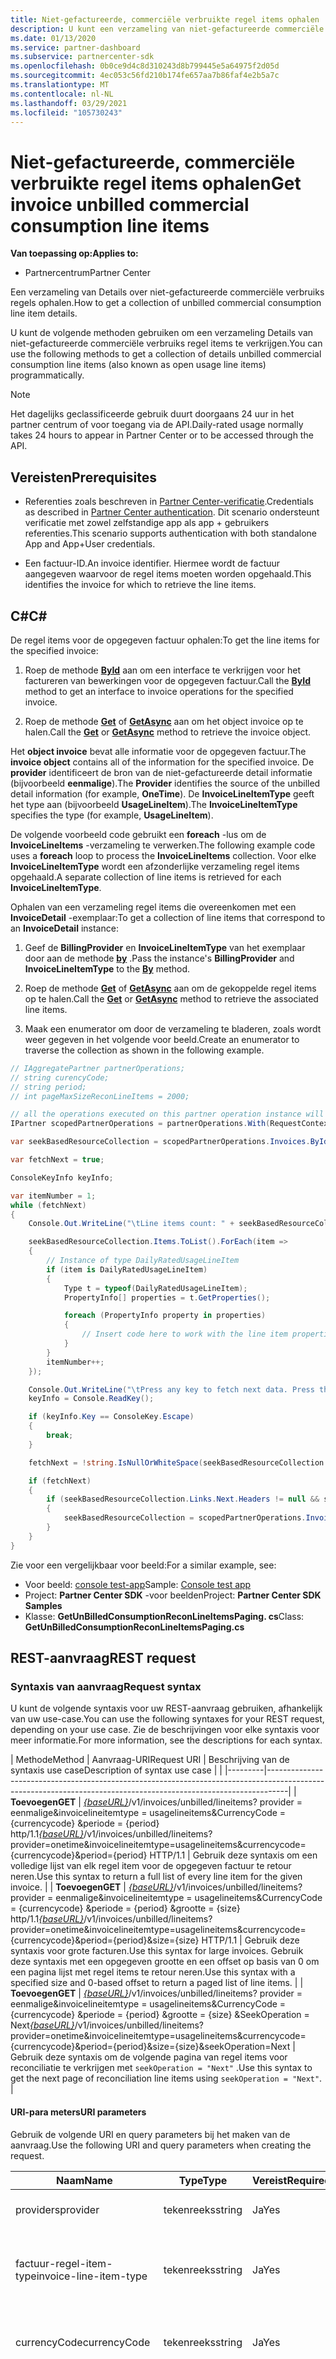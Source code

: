 ```yaml
---
title: Niet-gefactureerde, commerciële verbruikte regel items ophalen
description: U kunt een verzameling van niet-gefactureerde commerciële verbruiks regel items voor een opgegeven factuur ophalen met behulp van de Partner Center-Api's.
ms.date: 01/13/2020
ms.service: partner-dashboard
ms.subservice: partnercenter-sdk
ms.openlocfilehash: 0b0ce9d4c8d310243d8b799445e5a64975f2d05d
ms.sourcegitcommit: 4ec053c56fd210b174fe657aa7b86faf4e2b5a7c
ms.translationtype: MT
ms.contentlocale: nl-NL
ms.lasthandoff: 03/29/2021
ms.locfileid: "105730243"
---
```

# <a name="get-invoice-unbilled-commercial-consumption-line-items"></a><span data-ttu-id="34d96-103">Niet-gefactureerde, commerciële verbruikte regel items ophalen</span><span class="sxs-lookup"><span data-stu-id="34d96-103">Get invoice unbilled commercial consumption line items</span></span>

<span data-ttu-id="34d96-104">**Van toepassing op:**</span><span class="sxs-lookup"><span data-stu-id="34d96-104">**Applies to:**</span></span>

- <span data-ttu-id="34d96-105">Partnercentrum</span><span class="sxs-lookup"><span data-stu-id="34d96-105">Partner Center</span></span>

<span data-ttu-id="34d96-106">Een verzameling van Details over niet-gefactureerde commerciële verbruiks regels ophalen.</span><span class="sxs-lookup"><span data-stu-id="34d96-106">How to get a collection of unbilled commercial consumption line item details.</span></span>

<span data-ttu-id="34d96-107">U kunt de volgende methoden gebruiken om een verzameling Details van niet-gefactureerde commerciële verbruiks regel items te verkrijgen.</span><span class="sxs-lookup"><span data-stu-id="34d96-107">You can use the following methods to get a collection of details unbilled commercial consumption line items (also known as open usage line items) programmatically.</span></span>

>[!NOTE]
><span data-ttu-id="34d96-108">Het dagelijks geclassificeerde gebruik duurt doorgaans 24 uur in het partner centrum of voor toegang via de API.</span><span class="sxs-lookup"><span data-stu-id="34d96-108">Daily-rated usage normally takes 24 hours to appear in Partner Center or to be accessed through the API.</span></span>

## <a name="prerequisites"></a><span data-ttu-id="34d96-109">Vereisten</span><span class="sxs-lookup"><span data-stu-id="34d96-109">Prerequisites</span></span>

- <span data-ttu-id="34d96-110">Referenties zoals beschreven in [Partner Center-verificatie](partner-center-authentication.md).</span><span class="sxs-lookup"><span data-stu-id="34d96-110">Credentials as described in [Partner Center authentication](partner-center-authentication.md).</span></span> <span data-ttu-id="34d96-111">Dit scenario ondersteunt verificatie met zowel zelfstandige app als app + gebruikers referenties.</span><span class="sxs-lookup"><span data-stu-id="34d96-111">This scenario supports authentication with both standalone App and App+User credentials.</span></span>

- <span data-ttu-id="34d96-112">Een factuur-ID.</span><span class="sxs-lookup"><span data-stu-id="34d96-112">An invoice identifier.</span></span> <span data-ttu-id="34d96-113">Hiermee wordt de factuur aangegeven waarvoor de regel items moeten worden opgehaald.</span><span class="sxs-lookup"><span data-stu-id="34d96-113">This identifies the invoice for which to retrieve the line items.</span></span>

## <a name="c"></a><span data-ttu-id="34d96-114">C\#</span><span class="sxs-lookup"><span data-stu-id="34d96-114">C\#</span></span>

<span data-ttu-id="34d96-115">De regel items voor de opgegeven factuur ophalen:</span><span class="sxs-lookup"><span data-stu-id="34d96-115">To get the line items for the specified invoice:</span></span>

1. <span data-ttu-id="34d96-116">Roep de methode [**ById**](/dotnet/api/microsoft.store.partnercenter.invoices.iinvoicecollection.byid) aan om een interface te verkrijgen voor het factureren van bewerkingen voor de opgegeven factuur.</span><span class="sxs-lookup"><span data-stu-id="34d96-116">Call the [**ById**](/dotnet/api/microsoft.store.partnercenter.invoices.iinvoicecollection.byid) method to get an interface to invoice operations for the specified invoice.</span></span>

2. <span data-ttu-id="34d96-117">Roep de methode [**Get**](/dotnet/api/microsoft.store.partnercenter.invoices.iinvoice.get) of [**GetAsync**](/dotnet/api/microsoft.store.partnercenter.invoices.iinvoice.getasync) aan om het object invoice op te halen.</span><span class="sxs-lookup"><span data-stu-id="34d96-117">Call the [**Get**](/dotnet/api/microsoft.store.partnercenter.invoices.iinvoice.get) or [**GetAsync**](/dotnet/api/microsoft.store.partnercenter.invoices.iinvoice.getasync) method to retrieve the invoice object.</span></span>

<span data-ttu-id="34d96-118">Het **object invoice** bevat alle informatie voor de opgegeven factuur.</span><span class="sxs-lookup"><span data-stu-id="34d96-118">The **invoice object** contains all of the information for the specified invoice.</span></span> <span data-ttu-id="34d96-119">De **provider** identificeert de bron van de niet-gefactureerde detail informatie (bijvoorbeeld **eenmalige**).</span><span class="sxs-lookup"><span data-stu-id="34d96-119">The **Provider** identifies the source of the unbilled detail information (for example, **OneTime**).</span></span> <span data-ttu-id="34d96-120">De **InvoiceLineItemType** geeft het type aan (bijvoorbeeld **UsageLineItem**).</span><span class="sxs-lookup"><span data-stu-id="34d96-120">The **InvoiceLineItemType** specifies the type (for example, **UsageLineItem**).</span></span>

<span data-ttu-id="34d96-121">De volgende voorbeeld code gebruikt een **foreach** -lus om de **InvoiceLineItems** -verzameling te verwerken.</span><span class="sxs-lookup"><span data-stu-id="34d96-121">The following example code uses a **foreach** loop to process the **InvoiceLineItems** collection.</span></span> <span data-ttu-id="34d96-122">Voor elke **InvoiceLineItemType** wordt een afzonderlijke verzameling regel items opgehaald.</span><span class="sxs-lookup"><span data-stu-id="34d96-122">A separate collection of line items is retrieved for each **InvoiceLineItemType**.</span></span>

<span data-ttu-id="34d96-123">Ophalen van een verzameling regel items die overeenkomen met een **InvoiceDetail** -exemplaar:</span><span class="sxs-lookup"><span data-stu-id="34d96-123">To get a collection of line items that correspond to an **InvoiceDetail** instance:</span></span>

1. <span data-ttu-id="34d96-124">Geef de **BillingProvider** en **InvoiceLineItemType** van het exemplaar door aan de methode [**by**](/dotnet/api/microsoft.store.partnercenter.invoices.iinvoice.by) .</span><span class="sxs-lookup"><span data-stu-id="34d96-124">Pass the instance's **BillingProvider** and **InvoiceLineItemType** to the [**By**](/dotnet/api/microsoft.store.partnercenter.invoices.iinvoice.by) method.</span></span>

2. <span data-ttu-id="34d96-125">Roep de methode [**Get**](/dotnet/api/microsoft.store.partnercenter.invoices.iinvoice.get) of [**GetAsync**](/dotnet/api/microsoft.store.partnercenter.invoices.iinvoice.getasync) aan om de gekoppelde regel items op te halen.</span><span class="sxs-lookup"><span data-stu-id="34d96-125">Call the [**Get**](/dotnet/api/microsoft.store.partnercenter.invoices.iinvoice.get) or [**GetAsync**](/dotnet/api/microsoft.store.partnercenter.invoices.iinvoice.getasync) method to retrieve the associated line items.</span></span>
3. <span data-ttu-id="34d96-126">Maak een enumerator om door de verzameling te bladeren, zoals wordt weer gegeven in het volgende voor beeld.</span><span class="sxs-lookup"><span data-stu-id="34d96-126">Create an enumerator to traverse the collection as shown in the following example.</span></span>

``` csharp
// IAggregatePartner partnerOperations;
// string curencyCode;
// string period;
// int pageMaxSizeReconLineItems = 2000;

// all the operations executed on this partner operation instance will share the same correlation Id but will differ in request Id
IPartner scopedPartnerOperations = partnerOperations.With(RequestContextFactory.Instance.Create(Guid.NewGuid()));

var seekBasedResourceCollection = scopedPartnerOperations.Invoices.ById("unbilled").By("onetime", "usagelineitems", curencyCode, period, pageMaxSizeReconLineItems).Get();

var fetchNext = true;

ConsoleKeyInfo keyInfo;

var itemNumber = 1;
while (fetchNext)
{
    Console.Out.WriteLine("\tLine items count: " + seekBasedResourceCollection.Items.Count());

    seekBasedResourceCollection.Items.ToList().ForEach(item =>
    {
        // Instance of type DailyRatedUsageLineItem
        if (item is DailyRatedUsageLineItem)
        {
            Type t = typeof(DailyRatedUsageLineItem);
            PropertyInfo[] properties = t.GetProperties();

            foreach (PropertyInfo property in properties)
            {
                // Insert code here to work with the line item properties
            }
        }
        itemNumber++;
    });

    Console.Out.WriteLine("\tPress any key to fetch next data. Press the Escape (Esc) key to quit: \n");
    keyInfo = Console.ReadKey();

    if (keyInfo.Key == ConsoleKey.Escape)
    {
        break;
    }

    fetchNext = !string.IsNullOrWhiteSpace(seekBasedResourceCollection.ContinuationToken);

    if (fetchNext)
    {
        if (seekBasedResourceCollection.Links.Next.Headers != null && seekBasedResourceCollection.Links.Next.Headers.Any())
        {
            seekBasedResourceCollection = scopedPartnerOperations.Invoices.ById("unbilled").By("onetime", "usagelineitems", curencyCode, period, pageMaxSizeReconLineItems).Seek(seekBasedResourceCollection.ContinuationToken, SeekOperation.Next);
        }
    }
}
```

<span data-ttu-id="34d96-127">Zie voor een vergelijkbaar voor beeld:</span><span class="sxs-lookup"><span data-stu-id="34d96-127">For a similar example, see:</span></span>

- <span data-ttu-id="34d96-128">Voor beeld: [console test-app](console-test-app.md)</span><span class="sxs-lookup"><span data-stu-id="34d96-128">Sample: [Console test app](console-test-app.md)</span></span>
- <span data-ttu-id="34d96-129">Project: **Partner Center SDK** -voor beelden</span><span class="sxs-lookup"><span data-stu-id="34d96-129">Project: **Partner Center SDK Samples**</span></span>
- <span data-ttu-id="34d96-130">Klasse: **GetUnBilledConsumptionReconLineItemsPaging. cs**</span><span class="sxs-lookup"><span data-stu-id="34d96-130">Class: **GetUnBilledConsumptionReconLineItemsPaging.cs**</span></span>

## <a name="rest-request"></a><span data-ttu-id="34d96-131">REST-aanvraag</span><span class="sxs-lookup"><span data-stu-id="34d96-131">REST request</span></span>

### <a name="request-syntax"></a><span data-ttu-id="34d96-132">Syntaxis van aanvraag</span><span class="sxs-lookup"><span data-stu-id="34d96-132">Request syntax</span></span>

<span data-ttu-id="34d96-133">U kunt de volgende syntaxis voor uw REST-aanvraag gebruiken, afhankelijk van uw use-case.</span><span class="sxs-lookup"><span data-stu-id="34d96-133">You can use the following syntaxes for your REST request, depending on your use case.</span></span> <span data-ttu-id="34d96-134">Zie de beschrijvingen voor elke syntaxis voor meer informatie.</span><span class="sxs-lookup"><span data-stu-id="34d96-134">For more information, see the descriptions for each syntax.</span></span>

 | <span data-ttu-id="34d96-135">Methode</span><span class="sxs-lookup"><span data-stu-id="34d96-135">Method</span></span>  | <span data-ttu-id="34d96-136">Aanvraag-URI</span><span class="sxs-lookup"><span data-stu-id="34d96-136">Request URI</span></span>         | <span data-ttu-id="34d96-137">Beschrijving van de syntaxis use case</span><span class="sxs-lookup"><span data-stu-id="34d96-137">Description of syntax use case</span></span> |                                                                                                                                            |
|---------|-----------------------------------------------------------------------------------------------------------------------------------------------------------------|
| <span data-ttu-id="34d96-138">**Toevoegen**</span><span class="sxs-lookup"><span data-stu-id="34d96-138">**GET**</span></span> | <span data-ttu-id="34d96-139">[*{baseURL}*](partner-center-rest-urls.md)/v1/invoices/unbilled/lineitems? provider = eenmalige&invoicelineitemtype = usagelineitems&CurrencyCode = {currencycode} &periode = {period} http/1.1</span><span class="sxs-lookup"><span data-stu-id="34d96-139">[*{baseURL}*](partner-center-rest-urls.md)/v1/invoices/unbilled/lineitems?provider=onetime&invoicelineitemtype=usagelineitems&currencycode={currencycode}&period={period} HTTP/1.1</span></span>                              | <span data-ttu-id="34d96-140">Gebruik deze syntaxis om een volledige lijst van elk regel item voor de opgegeven factuur te retour neren.</span><span class="sxs-lookup"><span data-stu-id="34d96-140">Use this syntax to return a full list of every line item for the given invoice.</span></span> |
| <span data-ttu-id="34d96-141">**Toevoegen**</span><span class="sxs-lookup"><span data-stu-id="34d96-141">**GET**</span></span> | <span data-ttu-id="34d96-142">[*{baseURL}*](partner-center-rest-urls.md)/v1/invoices/unbilled/lineitems? provider = eenmalige&invoicelineitemtype = usagelineitems&CurrencyCode = {currencycode} &periode = {period} &grootte = {size} http/1.1</span><span class="sxs-lookup"><span data-stu-id="34d96-142">[*{baseURL}*](partner-center-rest-urls.md)/v1/invoices/unbilled/lineitems?provider=onetime&invoicelineitemtype=usagelineitems&currencycode={currencycode}&period={period}&size={size} HTTP/1.1</span></span>  | <span data-ttu-id="34d96-143">Gebruik deze syntaxis voor grote facturen.</span><span class="sxs-lookup"><span data-stu-id="34d96-143">Use this syntax for large invoices.</span></span> <span data-ttu-id="34d96-144">Gebruik deze syntaxis met een opgegeven grootte en een offset op basis van 0 om een pagina lijst met regel items te retour neren.</span><span class="sxs-lookup"><span data-stu-id="34d96-144">Use this syntax with a specified size and 0-based offset to return a paged list of line items.</span></span> |
| <span data-ttu-id="34d96-145">**Toevoegen**</span><span class="sxs-lookup"><span data-stu-id="34d96-145">**GET**</span></span> | <span data-ttu-id="34d96-146">[*{baseURL}*](partner-center-rest-urls.md)/v1/invoices/unbilled/lineitems? provider = eenmalige&invoicelineitemtype = usagelineitems&CurrencyCode = {currencycode} &periode = {period} &grootte = {size} &SeekOperation = Next</span><span class="sxs-lookup"><span data-stu-id="34d96-146">[*{baseURL}*](partner-center-rest-urls.md)/v1/invoices/unbilled/lineitems?provider=onetime&invoicelineitemtype=usagelineitems&currencycode={currencycode}&period={period}&size={size}&seekOperation=Next</span></span>                               | <span data-ttu-id="34d96-147">Gebruik deze syntaxis om de volgende pagina van regel items voor reconciliatie te verkrijgen met `seekOperation = "Next"` .</span><span class="sxs-lookup"><span data-stu-id="34d96-147">Use this syntax to get the next page of reconciliation line items using `seekOperation = "Next"`.</span></span> |

#### <a name="uri-parameters"></a><span data-ttu-id="34d96-148">URI-para meters</span><span class="sxs-lookup"><span data-stu-id="34d96-148">URI parameters</span></span>

<span data-ttu-id="34d96-149">Gebruik de volgende URI en query parameters bij het maken van de aanvraag.</span><span class="sxs-lookup"><span data-stu-id="34d96-149">Use the following URI and query parameters when creating the request.</span></span>

| <span data-ttu-id="34d96-150">Naam</span><span class="sxs-lookup"><span data-stu-id="34d96-150">Name</span></span>                   | <span data-ttu-id="34d96-151">Type</span><span class="sxs-lookup"><span data-stu-id="34d96-151">Type</span></span>   | <span data-ttu-id="34d96-152">Vereist</span><span class="sxs-lookup"><span data-stu-id="34d96-152">Required</span></span> | <span data-ttu-id="34d96-153">Beschrijving</span><span class="sxs-lookup"><span data-stu-id="34d96-153">Description</span></span>                                                                     |
|------------------------|--------|----------|---------------------------------------------------------------------------------|
| <span data-ttu-id="34d96-154">providers</span><span class="sxs-lookup"><span data-stu-id="34d96-154">provider</span></span>               | <span data-ttu-id="34d96-155">tekenreeks</span><span class="sxs-lookup"><span data-stu-id="34d96-155">string</span></span> | <span data-ttu-id="34d96-156">Ja</span><span class="sxs-lookup"><span data-stu-id="34d96-156">Yes</span></span>      | <span data-ttu-id="34d96-157">De provider: '**eenmalige**'.</span><span class="sxs-lookup"><span data-stu-id="34d96-157">The provider: "**OneTime**".</span></span>                                                |
| <span data-ttu-id="34d96-158">factuur-regel-item-type</span><span class="sxs-lookup"><span data-stu-id="34d96-158">invoice-line-item-type</span></span> | <span data-ttu-id="34d96-159">tekenreeks</span><span class="sxs-lookup"><span data-stu-id="34d96-159">string</span></span> | <span data-ttu-id="34d96-160">Ja</span><span class="sxs-lookup"><span data-stu-id="34d96-160">Yes</span></span>      | <span data-ttu-id="34d96-161">Het type factuur Details: "**UsageLineItems**", "**UsageLineItems**".</span><span class="sxs-lookup"><span data-stu-id="34d96-161">The type of invoice detail: "**UsageLineItems**", "**UsageLineItems**".</span></span>               |
| <span data-ttu-id="34d96-162">currencyCode</span><span class="sxs-lookup"><span data-stu-id="34d96-162">currencyCode</span></span>           | <span data-ttu-id="34d96-163">tekenreeks</span><span class="sxs-lookup"><span data-stu-id="34d96-163">string</span></span> | <span data-ttu-id="34d96-164">Ja</span><span class="sxs-lookup"><span data-stu-id="34d96-164">Yes</span></span>      | <span data-ttu-id="34d96-165">De valuta code voor de niet-gefactureerde regel items.</span><span class="sxs-lookup"><span data-stu-id="34d96-165">The currency code for the unbilled line items.</span></span>                                  |
| <span data-ttu-id="34d96-166">period</span><span class="sxs-lookup"><span data-stu-id="34d96-166">period</span></span>                 | <span data-ttu-id="34d96-167">tekenreeks</span><span class="sxs-lookup"><span data-stu-id="34d96-167">string</span></span> | <span data-ttu-id="34d96-168">Ja</span><span class="sxs-lookup"><span data-stu-id="34d96-168">Yes</span></span>      | <span data-ttu-id="34d96-169">De periode voor niet-gefactureerde afstemming (bijvoorbeeld: **huidige**, **vorige**).</span><span class="sxs-lookup"><span data-stu-id="34d96-169">The period for unbilled recon (for example: **current**, **previous**).</span></span> <span data-ttu-id="34d96-170">Stel dat u in januari een query wilt uitvoeren op uw niet-gefactureerde gebruiks gegevens van de facturerings cyclus (01/01/2020 – 01/31/2020), kies periode als **' Huidig ',** else **' eerder. '**</span><span class="sxs-lookup"><span data-stu-id="34d96-170">Suppose you need to query your unbilled usage data of the billing cycle (01/01/2020 – 01/31/2020) in January, choose period as **“Current,”** else **“Previous.”**</span></span> |
| <span data-ttu-id="34d96-171">grootte</span><span class="sxs-lookup"><span data-stu-id="34d96-171">size</span></span>                   | <span data-ttu-id="34d96-172">getal</span><span class="sxs-lookup"><span data-stu-id="34d96-172">number</span></span> | <span data-ttu-id="34d96-173">Nee</span><span class="sxs-lookup"><span data-stu-id="34d96-173">No</span></span>       | <span data-ttu-id="34d96-174">Het maximum aantal items dat moet worden geretourneerd.</span><span class="sxs-lookup"><span data-stu-id="34d96-174">The maximum number of items to return.</span></span> <span data-ttu-id="34d96-175">De standaard grootte is 2000.</span><span class="sxs-lookup"><span data-stu-id="34d96-175">The default size is 2000.</span></span>                    |
| <span data-ttu-id="34d96-176">seekOperation</span><span class="sxs-lookup"><span data-stu-id="34d96-176">seekOperation</span></span>          | <span data-ttu-id="34d96-177">tekenreeks</span><span class="sxs-lookup"><span data-stu-id="34d96-177">string</span></span> | <span data-ttu-id="34d96-178">No</span><span class="sxs-lookup"><span data-stu-id="34d96-178">No</span></span>       | <span data-ttu-id="34d96-179">Stel `seekOperation=Next` deze waarde in om de volgende pagina met lijn items voor afstemming weer te geven.</span><span class="sxs-lookup"><span data-stu-id="34d96-179">Set `seekOperation=Next` to get the next page of reconciliation line items.</span></span>                |

### <a name="request-headers"></a><span data-ttu-id="34d96-180">Aanvraagheaders</span><span class="sxs-lookup"><span data-stu-id="34d96-180">Request headers</span></span>

<span data-ttu-id="34d96-181">Zie voor meer informatie [Partner Center rest headers](headers.md).</span><span class="sxs-lookup"><span data-stu-id="34d96-181">For more information, see [Partner Center REST headers](headers.md).</span></span>

### <a name="request-body"></a><span data-ttu-id="34d96-182">Aanvraagbody</span><span class="sxs-lookup"><span data-stu-id="34d96-182">Request body</span></span>

<span data-ttu-id="34d96-183">Geen.</span><span class="sxs-lookup"><span data-stu-id="34d96-183">None.</span></span>

## <a name="rest-response"></a><span data-ttu-id="34d96-184">REST-antwoord</span><span class="sxs-lookup"><span data-stu-id="34d96-184">REST response</span></span>

<span data-ttu-id="34d96-185">Als dit is gelukt, bevat het antwoord het verzamelen van regel items.</span><span class="sxs-lookup"><span data-stu-id="34d96-185">If successful, the response contains the collection of line item details.</span></span>

<span data-ttu-id="34d96-186">*Voor de **ChargeType** van het regel item wordt de **gekochte** waarde toegewezen aan **Nieuw** en de **terugbetaling** van de waarde wordt toegewezen om te **Annuleren**.*</span><span class="sxs-lookup"><span data-stu-id="34d96-186">*For the line item **ChargeType**, the value **Purchase** is mapped to **New** and the value **Refund** is mapped to **Cancel**.*</span></span>

### <a name="response-success-and-error-codes"></a><span data-ttu-id="34d96-187">Geslaagde en fout codes</span><span class="sxs-lookup"><span data-stu-id="34d96-187">Response success and error codes</span></span>

<span data-ttu-id="34d96-188">Elk antwoord wordt geleverd met een HTTP-status code die aangeeft of de fout is opgetreden of mislukt en aanvullende informatie over fout opsporing.</span><span class="sxs-lookup"><span data-stu-id="34d96-188">Each response comes with an HTTP status code that indicates success or failure and additional debugging information.</span></span> <span data-ttu-id="34d96-189">Gebruik een hulp programma voor netwerk tracering om deze code, het fout type en aanvullende para meters te lezen.</span><span class="sxs-lookup"><span data-stu-id="34d96-189">Use a network trace tool to read this code, error type, and additional parameters.</span></span> <span data-ttu-id="34d96-190">Zie [rest-fout codes van het partner centrum](error-codes.md)voor de volledige lijst.</span><span class="sxs-lookup"><span data-stu-id="34d96-190">For the full list, see [Partner Center REST error codes](error-codes.md).</span></span>

## <a name="request-response-examples"></a><span data-ttu-id="34d96-191">Aanvraag-antwoord voorbeelden</span><span class="sxs-lookup"><span data-stu-id="34d96-191">Request-response examples</span></span>

### <a name="request-response-example-1"></a><span data-ttu-id="34d96-192">Aanvraag-antwoord-voor beeld 1</span><span class="sxs-lookup"><span data-stu-id="34d96-192">Request-response example 1</span></span>

<span data-ttu-id="34d96-193">De volgende details zijn van toepassing op dit voor beeld:</span><span class="sxs-lookup"><span data-stu-id="34d96-193">The following details apply to this example:</span></span>

- <span data-ttu-id="34d96-194">**Provider**: **eenmalige**</span><span class="sxs-lookup"><span data-stu-id="34d96-194">**Provider**: **OneTime**</span></span>
- <span data-ttu-id="34d96-195">**InvoiceLineItemType**: **UsageLineItems**</span><span class="sxs-lookup"><span data-stu-id="34d96-195">**InvoiceLineItemType**: **UsageLineItems**</span></span>
- <span data-ttu-id="34d96-196">**Periode**: **vorige**</span><span class="sxs-lookup"><span data-stu-id="34d96-196">**Period**: **Previous**</span></span>

#### <a name="request-example-1"></a><span data-ttu-id="34d96-197">Voor beeld 1 aanvragen</span><span class="sxs-lookup"><span data-stu-id="34d96-197">Request example 1</span></span>

```http
GET https://api.partnercenter.microsoft.com/v1//invoices/unbilled/lineitems?provider=onetime&invoicelineitemtype=usagelineitems&currencycode=usd&period=previous&size=2000 HTTP/1.1
Authorization: Bearer <token>
Accept: application/json
MS-RequestId: 1234ecb8-37af-45f4-a1a1-358de3ca2b9e
MS-CorrelationId: 5e612512-4345-4bb0-866e-47aeda031234
X-Locale: en-US
MS-PartnerCenter-Application: Partner Center .NET SDK Samples
Host: api.partnercenter.microsoft.com
```

### <a name="response-example-1"></a><span data-ttu-id="34d96-198">Antwoord voorbeeld 1</span><span class="sxs-lookup"><span data-stu-id="34d96-198">Response example 1</span></span>

```http
HTTP/1.1 200 OK
Content-Length: 2484
Content-Type: application/json; charset=utf-8
MS-CorrelationId: 5e612512-4345-4bb0-866e-47aeda031234
MS-RequestId: 1234ecb8-37af-45f4-a1a1-358de3ca2b9e
MS-CV: bpqyomePDUqrSSYC.0
MS-ServerId: 202010406
Date: Wed, 20 Feb 2019 19:59:27 GMT

{
    "totalCount": 2,
    "items": [
        {
            "partnerId": "00083575-bbd0-54de-b2ad-0f5b0e927d71",
            "partnerName": "MTBC",
            "customerId": "",
            "customerName": "",
            "customerDomainName": "",
            "invoiceNumber": "",
            "productId": "",
            "skuId": "",
            "availabilityId": "",
            "skuName": "VM-Series Next-Generation Firewall (Bundle 2 PAYG)",
            "productName": "VM-Series Next Generation Firewall",
            "publisherName": "Test Alto Networks, Inc.",
            "publisherId": "",
            "subscriptionId": "12345678-04d9-421c-baf8-e3b8dd62ddba",
            "subscriptionDescription": "Pay-As-You-Go",
            "chargeStartDate": "2019-01-01T00:00:00Z",
            "chargeEndDate": "2019-02-01T00:00:00Z",
            "usageDate": "2019-01-01T00:00:00Z",
            "meterType": "1 Compute Hour - 4core",
            "meterCategory": "Virtual Machine Licenses",
            "meterId": "4core",
            "meterSubCategory": "VM-Series Next Generation Firewall",
            "meterName": "VM-Series Next Generation Firewall - VM-Series Next-Generation Firewall (Bundle 2 PAYG) - 4 Core Hours",
            "meterRegion": "",
            "unitOfMeasure": "1 Hour",
            "resourceLocation": "EASTUS",
            "consumedService": "Microsoft.Compute",
            "resourceGroup": "ECH-PAN-RG",
            "resourceUri": "/subscriptions/12345678-04d9-421c-baf8-e3b8dd62ddba/resourceGroups/ECH-PAN-RG/providers/Microsoft.Compute/virtualMachines/echpanfw",
            "tags": "",
            "additionalInfo": "{  \"ImageType\": null,  \"ServiceType\": \"Standard_D3_v2\",  \"VMName\": null,  \"VMProperties\": null,  \"UsageType\": \"ComputeHR_SW\"}",
            "serviceInfo1": "",
            "serviceInfo2": "",
            "customerCountry": "",
            "mpnId": "1234567",
            "resellerMpnId": "",
            "chargeType": "",
            "unitPrice": 1.2799888920023,
            "quantity": 24.0,
            "unitType": "",
            "billingPreTaxTotal": 30.7197334080551,
            "billingCurrency": "USD",
            "pricingPreTaxTotal": 30.7197334080551,
            "pricingCurrency": "USD",
            "entitlementId": "1234547f-b249-4edd-9319-637862d8c0b4",
            "entitlementDescription": "Partner Subscription",
            "pcToBCExchangeRate": 1,
            "pcToBCExchangeRateDate": "2019-08-01T00:00:00Z",
            "effectiveUnitPrice": 0,
            "rateOfPartnerEarnedCredit": 0,
            "rateOfCredit": 0,
            "creditType": "Credit Not Applied",
            "invoiceLineItemType": "usage_line_items",
            "billingProvider": "marketplace",
            "attributes": {
                "objectType": "DailyRatedUsageLineItem"
            }
         },
         {
            "partnerId": "00083575-bbd0-54de-b2ad-0f5b0e927d71",
            "partnerName": "MTBC",
            "customerId": "",
            "customerName": "",
            "customerDomainName": "",
            "invoiceNumber": "",
            "productId": "",
            "skuId": "",
            "availabilityId": "",
            "skuName": "VM-Series Next-Generation Firewall (Bundle 2 PAYG)",
            "productName": "VM-Series Next Generation Firewall",
            "publisherName": "Test Alto Networks, Inc.",
            "publisherId": "",
            "subscriptionId": "12345678-04d9-421c-baf8-e3b8dd62ddba",
            "subscriptionDescription": "Pay-As-You-Go",
            "chargeStartDate": "2019-01-01T00:00:00Z",
            "chargeEndDate": "2019-02-01T00:00:00Z",
            "usageDate": "2019-01-02T00:00:00Z",
            "meterType": "1 Compute Hour - 4core",
            "meterCategory": "Virtual Machine Licenses",
            "meterId": "4core",
            "meterSubCategory": "VM-Series Next Generation Firewall",
            "meterName": "VM-Series Next Generation Firewall - VM-Series Next-Generation Firewall (Bundle 2 PAYG) - 4 Core Hours",
            "meterRegion": "",
            "unitOfMeasure": "1 Hour",
            "resourceLocation": "EASTUS",
            "consumedService": "Microsoft.Compute",
            "resourceGroup": "ECH-PAN-RG",
            "resourceUri": "/subscriptions/12345678-04d9-421c-baf8-e3b8dd62ddba/resourceGroups/ECH-PAN-RG/providers/Microsoft.Compute/virtualMachines/echpanfw",
            "tags": "",
            "additionalInfo": "{  \"ImageType\": null,  \"ServiceType\": \"Standard_D3_v2\",  \"VMName\": null,  \"VMProperties\": null,  \"UsageType\": \"ComputeHR_SW\"}",
            "serviceInfo1": "",
            "serviceInfo2": "",
            "customerCountry": "",
            "mpnId": "1234567",
            "resellerMpnId": "",
            "chargeType": "",
            "unitPrice": 1.2799888920023,
            "quantity": 24.0,
            "unitType": "",
            "billingPreTaxTotal": 30.7197334080551,
            "billingCurrency": "USD",
            "pricingPreTaxTotal": 30.7197334080551,
            "pricingCurrency": "USD",
            "entitlementId": "31cdf47f-b249-4edd-9319-637862d12345",
            "entitlementDescription": "Partner Subscription",
            "pcToBCExchangeRate": 1,
            "pcToBCExchangeRateDate": "2019-08-01T00:00:00Z",
            "effectiveUnitPrice": 0,
            "rateOfPartnerEarnedCredit": 0,
            "rateOfCredit": 1,
            "creditType": "Azure Credit Applied",
            "invoiceLineItemTypce": "usage_line_items",
            "billingProvider": "marketplace",
            "attributes": {
                "objectType": "DailyRatedUsageLineItem"
            }
        }
    ],
    "links": {
        "self": {
            "uri": "/invoices/unbilled/lineitems?provider=onetime&invoicelineitemtype=usagelineitems&currencycode=usd&period=previous&size=2000",
            "method": "GET",
            "headers": []
        },
        "next": {
            "uri": "/invoices/unbilled/lineitems?provider=onetime&invoicelineitemtype=usagelineitems&currencycode=usd&period=previous&size=2000&seekOperation=Next",
            "method": "GET",
            "headers": [
                {
                    "key": "MS-ContinuationToken",
                    "value": "AQAAAA=="
                }
            ]
        }
    },
    "attributes": {
        "objectType": "Collection"
    }
}
```

### <a name="request-response-example-2"></a><span data-ttu-id="34d96-199">Aanvraag-antwoord-voor beeld 2</span><span class="sxs-lookup"><span data-stu-id="34d96-199">Request-response example 2</span></span>

<span data-ttu-id="34d96-200">De volgende details zijn van toepassing op dit voor beeld:</span><span class="sxs-lookup"><span data-stu-id="34d96-200">The following details apply to this example:</span></span>

- <span data-ttu-id="34d96-201">**Provider**: **eenmalige**</span><span class="sxs-lookup"><span data-stu-id="34d96-201">**Provider**: **OneTime**</span></span>
- <span data-ttu-id="34d96-202">**InvoiceLineItemType**: **UsageLineItems**</span><span class="sxs-lookup"><span data-stu-id="34d96-202">**InvoiceLineItemType**: **UsageLineItems**</span></span>
- <span data-ttu-id="34d96-203">**Periode**: **vorige**</span><span class="sxs-lookup"><span data-stu-id="34d96-203">**Period**: **Previous**</span></span>
- <span data-ttu-id="34d96-204">**SeekOperation**: **volgende**</span><span class="sxs-lookup"><span data-stu-id="34d96-204">**SeekOperation**: **Next**</span></span>

#### <a name="request-example-2"></a><span data-ttu-id="34d96-205">Voor beeld 2 aanvragen</span><span class="sxs-lookup"><span data-stu-id="34d96-205">Request example 2</span></span>

```http
GET https://api.partnercenter.microsoft.com/v1/invoices/unbilled/lineitems?provider=onetime&invoiceLineItemType=usagelineitems&currencyCode=usd&period=previous&size=2000&seekoperation=next HTTP/1.1
Authorization: Bearer <token>
Accept: application/json
MS-ContinuationToken: d19617b8-fbe5-4684-a5d8-0230972fb0cf,0705c4a9-39f7-4261-ba6d-53e24a9ce47d_a4ayc/80/OGda4BO/1o/V0etpOqiLx1JwB5S3beHW0s=,0d81c700-98b4-4b13-9129-ffd5620f72e7
MS-RequestId: 1234ecb8-37af-45f4-a1a1-358de3ca2b9e
MS-CorrelationId: 5e612512-4345-4bb0-866e-47aeda031234
X-Locale: en-US
MS-PartnerCenter-Application: Partner Center .NET SDK Samples
Host: api.partnercenter.microsoft.com
```

#### <a name="response-example-2"></a><span data-ttu-id="34d96-206">Antwoord voorbeeld 2</span><span class="sxs-lookup"><span data-stu-id="34d96-206">Response example 2</span></span>

```http
HTTP/1.1 200 OK
Content-Length: 2484
Content-Type: application/json; charset=utf-8
MS-CorrelationId: 5e612512-4345-4bb0-866e-47aeda031234
MS-RequestId: 1234ecb8-37af-45f4-a1a1-358de3ca2b9e
MS-CV: bpqyomePDUqrSSYC.0
MS-ServerId: 202010406
Date: Wed, 20 Feb 2019 19:59:27 GMT

{
    "totalCount": 1,
    "items": [
        {
            "partnerId": "00083575-bbd0-54de-b2ad-0f5b0e927d71",
            "partnerName": "MTBC",
            "customerId": "",
            "customerName": "",
            "customerDomainName": "",
            "invoiceNumber": "",
            "productId": "",
            "skuId": "",
            "availabilityId": "",
            "skuName": "VM-Series Next-Generation Firewall (Bundle 2 PAYG)",
            "productName": "VM-Series Next Generation Firewall",
            "publisherName": "Test Alto Networks, Inc.",
            "publisherId": "",
            "subscriptionId": "12345678-04d9-421c-baf8-e3b8dd62ddba",
            "subscriptionDescription": "Pay-As-You-Go",
            "chargeStartDate": "2019-01-01T00:00:00Z",
            "chargeEndDate": "2019-02-01T00:00:00Z",
            "usageDate": "2019-01-02T00:00:00Z",
            "meterType": "1 Compute Hour - 4core",
            "meterCategory": "Virtual Machine Licenses",
            "meterId": "4core",
            "meterSubCategory": "VM-Series Next Generation Firewall",
            "meterName": "VM-Series Next Generation Firewall - VM-Series Next-Generation Firewall (Bundle 2 PAYG) - 4 Core Hours",
            "meterRegion": "",
            "unitOfMeasure": "1 Hour",
            "resourceLocation": "EASTUS",
            "consumedService": "Microsoft.Compute",
            "resourceGroup": "ECH-PAN-RG",
            "resourceUri": "/subscriptions/12345678-04d9-421c-baf8-e3b8dd62ddba/resourceGroups/ECH-PAN-RG/providers/Microsoft.Compute/virtualMachines/echpanfw",
            "tags": "",
            "additionalInfo": "{  \"ImageType\": null,  \"ServiceType\": \"Standard_D3_v2\",  \"VMName\": null,  \"VMProperties\": null,  \"UsageType\": \"ComputeHR_SW\"}",
            "serviceInfo1": "",
            "serviceInfo2": "",
            "customerCountry": "",
            "mpnId": "1234567",
            "resellerMpnId": "",
            "chargeType": "",
            "unitPrice": 1.2799888920023,
            "quantity": 24.0,
            "unitType": "",
            "billingPreTaxTotal": 30.7197334080551,
            "billingCurrency": "USD",
            "pricingPreTaxTotal": 30.7197334080551,
            "pricingCurrency": "USD",
            "entitlementId": "31cdf47f-b249-4edd-9319-637862d8c0b4",
            "entitlementDescription": "Partner Subscription",
            "pcToBCExchangeRate": 1,
            "pcToBCExchangeRateDate": "2019-08-01T00:00:00Z",
            "effectiveUnitPrice": 0,
            "rateOfPartnerEarnedCredit": 0.15,
            "rateOfCredit": 0.15,
            "creditType": "Partner Earned Credit Applied",
            "invoiceLineItemType": "usage_line_items",
            "billingProvider": "marketplace",
            "attributes": {
                "objectType": "DailyRatedUsageLineItem"
            }
        }
    ],
    "links": {
        "self": {
             "uri": "/invoices/unbilled/lineitems?provider=onetime&invoicelineitemtype=usagelineitems&currencycode=usd&period=previous&size=2000",
            "method": "GET",
            "headers": []
        }
    },
    "attributes": {
        "objectType": "Collection"
    }
}
```
